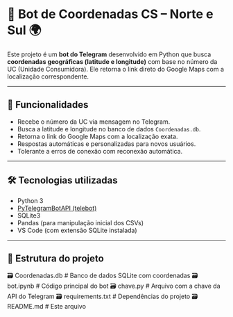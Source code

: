 # 🤖 Bot de Coordenadas CS – Norte e Sul 🌍

Este projeto é um **bot do Telegram** desenvolvido em Python que busca **coordenadas geográficas (latitude e longitude)** com base no número da UC (Unidade Consumidora). Ele retorna o link direto do Google Maps com a localização correspondente.

---

## 📌 Funcionalidades

- Recebe o número da UC via mensagem no Telegram.
- Busca a latitude e longitude no banco de dados `Coordenadas.db`.
- Retorna o link do Google Maps com a localização exata.
- Respostas automáticas e personalizadas para novos usuários.
- Tolerante a erros de conexão com reconexão automática.

---

## 🛠 Tecnologias utilizadas

- Python 3
- [PyTelegramBotAPI (telebot)](https://pypi.org/project/pyTelegramBotAPI/)
- SQLite3
- Pandas (para manipulação inicial dos CSVs)
- VS Code (com extensão SQLite instalada)

---

## 📂 Estrutura do projeto

🗃️ Coordenadas.db # Banco de dados SQLite com coordenadas
🗃️ bot.ipynb # Código principal do bot
🗃️ chave.py # Arquivo com a chave da API do Telegram
🗃️ requirements.txt # Dependências do projeto
🗃️ README.md # Este arquivo
